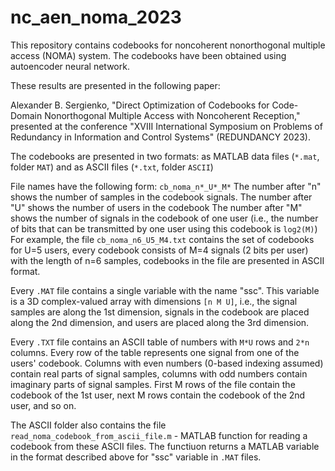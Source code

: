 # nc_aen_noma_2023
This repository contains codebooks for noncoherent nonorthogonal multiple access (NOMA) system. The codebooks have been obtained using autoencoder neural network.

These results are presented in the following paper:

Alexander B. Sergienko, "Direct Optimization of Codebooks for Code-Domain Nonorthogonal Multiple Access with Noncoherent Reception," 
presented at the conference "XVIII International Symposium on Problems of Redundancy in Information and Control Systems" (REDUNDANCY 2023).

The codebooks are presented in two formats: as MATLAB data files (`*.mat`, folder `MAT`) and as ASCII files (`*.txt`, folder `ASCII`)

File names have the following form: `cb_noma_n*_U*_M*`
The number after "n" shows the number of samples in the codebook signals.
The number after "U" shows the number of users in the codebook
The number after "M" shows the number of signals in the codebook of one user (i.e., the number of bits that can be transmitted by one user using this codebook is `log2(M)`)
For example, the file `cb_noma_n6_U5_M4.txt` contains the set of codebooks for U=5 users, every codebook consists of M=4 signals (2 bits per user) with the length of n=6 samples, codebooks in the file are presented in ASCII format.

Every `.MAT` file contains a single variable with the name "ssc". This variable is a 3D complex-valued array with dimensions `[n M U]`, i.e., the signal samples are along the 1st dimension, signals in the codebook are placed along the 2nd dimension, and users are placed along the 3rd dimension. 

Every `.TXT` file contains an ASCII table of numbers with `M*U` rows and `2*n` columns. Every row of the table represents one signal from one of the users' codebook. Columns with even numbers (0-based indexing assumed) contain real parts of signal samples, columns with odd numbers contain imaginary parts of signal samples. First M rows of the file contain the codebook of the 1st user, next M rows contain the codebook of the 2nd user, and so on.

The ASCII folder also contains the file `read_noma_codebook_from_ascii_file.m` - MATLAB function for reading a codebook from these ASCII files. The functiuon returns a MATLAB variable in the format described above for "ssc" variable in `.MAT` files.


